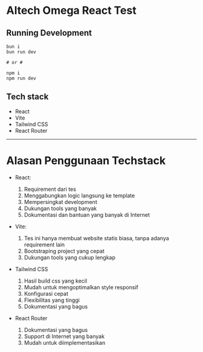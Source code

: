 # Altech Omega React Test

## Running Development
```
bun i
bun run dev

# or #

npm i
npm run dev
```


## Tech stack
- React
- Vite
- Tailwind CSS
- React Router

----------

# Alasan Penggunaan Techstack
- React:
  1. Requirement dari tes
  2. Menggabungkan logic langsung ke template
  3. Mempersingkat development
  4. Dukungan tools yang banyak
  5. Dokumentasi dan bantuan yang banyak di Internet

- Vite: 
  1. Tes ini hanya membuat website statis biasa, tanpa adanya requirement lain
  2. Bootstraping project yang cepat
  3. Dukungan tools yang cukup lengkap

- Tailwind CSS
  1. Hasil build css yang kecil
  2. Mudah untuk mengoptimalkan style responsif
  3. Konfigurasi cepat
  4. Flexibilitas yang tinggi
  5. Dokumentasi yang bagus

- React Router
  1. Dokumentasi yang bagus
  2. Support di Internet yang banyak
  3. Mudah untuk diimplementasikan